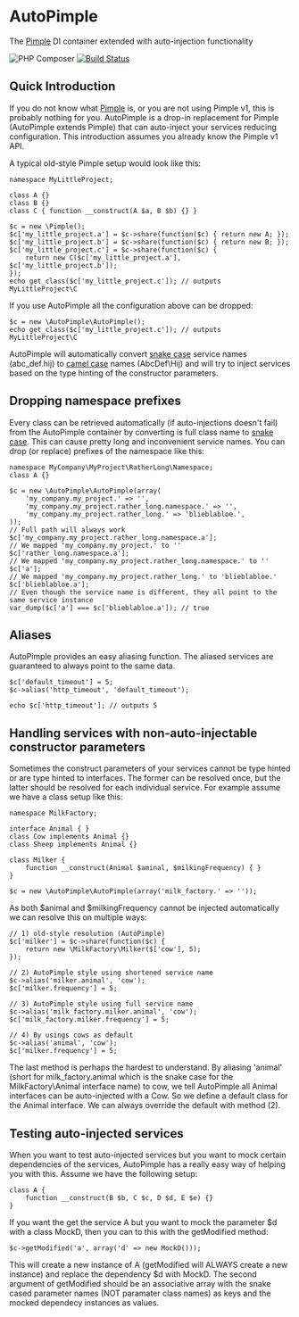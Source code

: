 
AutoPimple
==========

The [Pimple](https://github.com/silexphp/Pimple) DI container extended with auto-injection functionality

![PHP Composer](https://github.com/SuRaMoN/auto-pimple/workflows/PHP%20Composer/badge.svg)
[![Build Status](https://travis-ci.org/SuRaMoN/auto-pimple.png?branch=master)](https://travis-ci.org/SuRaMoN/auto-pimple)


Quick Introduction
------------------

If you do not know what [Pimple](https://github.com/silexphp/Pimple) is, or you are not using Pimple v1, this is probably nothing for you. AutoPimple is a drop-in replacement for Pimple (AutoPimple extends Pimple) that can auto-inject your services reducing configuration. This introduction assumes you already know the Pimple v1 API.

A typical old-style Pimple setup would look like this:

    namespace MyLittleProject;
    
    class A {}
    class B {}
    class C { function __construct(A $a, B $b) {} }
    
    $c = new \Pimple();
    $c['my_little_project.a'] = $c->share(function($c) { return new A; });
    $c['my_little_project.b'] = $c->share(function($c) { return new B; });
    $c['my_little_project.c'] = $c->share(function($c) {
        return new C($c['my_little_project.a'], $c['my_little_project.b']);
    });
    echo get_class($c['my_little_project.c']); // outputs MyLittleProject\C

If you use AutoPimple all the configuration above can be dropped:

    $c = new \AutoPimple\AutoPimple();
    echo get_class($c['my_little_project.c']); // outputs MyLittleProject\C

AutoPimple will automatically convert [snake case](https://en.wikipedia.org/wiki/Snake_case) service names (abc_def.hij) to [camel case](https://en.wikipedia.org/wiki/CamelCase) names (AbcDef\Hij) and will try to inject services based on the type hinting of the constructor parameters.


Dropping namespace prefixes
---------------------------

Every class can be retrieved automatically (if auto-injections doesn't fail) from the AutoPimple container by converting is full class name to [snake case](https://en.wikipedia.org/wiki/Snake_case). This can cause pretty long and inconvenient service names. You can drop (or replace) prefixes of the namespace like this:

    namespace MyCompany\MyProject\RatherLong\Namespace;
    class A {}

    $c = new \AutoPimple\AutoPimple(array(
        'my_company.my_project.' => '',
        'my_company.my_project.rather_long.namespace.' => '',
        'my_company.my_project.rather_long.' => 'blieblabloe.',
    ));
    // Full path will always work
    $c['my_company.my_project.rather_long.namespace.a'];
    // We mapped 'my_company.my_project.' to ''
    $c['rather_long.namespace.a'];
    // We mapped 'my_company.my_project.rather_long.namespace.' to ''
    $c['a'];
    // We mapped 'my_company.my_project.rather_long.' to 'blieblabloe.'
    $c['blieblabloe.a'];
    // Even though the service name is different, they all point to the same service instance
    var_dump($c['a'] === $c['blieblabloe.a']); // true


Aliases
-------

AutoPimple provides an easy aliasing function. The aliased services are guaranteed to always point to the same data.

    $c['default_timeout'] = 5;
    $c->alias('http_timeout', 'default_timeout');
    
    echo $c['http_timeout']; // outputs 5


Handling services with non-auto-injectable constructor parameters
-----------------------------------------------------------------

Sometimes the construct parameters of your services cannot be type hinted or are type hinted to interfaces. The former can be resolved once, but the latter should be resolved for each individual service. For example assume we have a class setup like this:

    namespace MilkFactory;
    
    interface Animal { }
    class Cow implements Animal {}
    class Sheep implements Animal {}

    class Milker {
        function __construct(Animal $aminal, $milkingFrequency) { }
    }

    $c = new \AutoPimple\AutoPimple(array('milk_factory.' => ''));

As both $animal and $milkingFrequency cannot be injected automatically we can resolve this on multiple ways:

    // 1) old-style resolution (AutoPimple)
    $c['milker'] = $c->share(function($c) {
        return new \MilkFactory\Milker($['cow'], 5);
    });
    
    // 2) AutoPimple style using shortened service name
    $c->alias('milker.animal', 'cow');
    $c['milker.frequency'] = 5;
    
    // 3) AutoPimple style using full service name
    $c->alias('milk_factory.milker.animal', 'cow');
    $c['milk_factory.milker.frequency'] = 5;
    
    // 4) By usings cows as default
    $c->alias('animal', 'cow');
    $c['milker.frequency'] = 5;

The last method is perhaps the hardest to understand. By aliasing 'animal' (short for milk_factory.animal which is the snake case for the MilkFactory\Animal interface name) to cow, we tell AutoPimple all Animal interfaces can be auto-injected with a Cow. So we define a default class for the Animal interface. We can always override the default with method (2).


Testing auto-injected services
------------------------------

When you want to test auto-injected services but you want to mock certain dependencies of the services, AutoPimple has a really easy way of helping you with this. Assume we have the following setup:

    class A {
        function __construct(B $b, C $c, D $d, E $e) {}
    }

If you want the get the service A but you want to mock the parameter $d with a class MockD, then you can to this with the getModified method:

    $c->getModified('a', array('d' => new MockD()));

This will create a new instance of A (getModified will ALWAYS create a new instance) and replace the dependency $d with MockD. The second argument of getModified should be an associative array with the snake cased parameter names (NOT paramater class names) as keys and the mocked dependecy instances as values.
